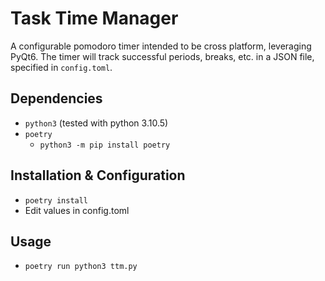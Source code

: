 # Task Time Manager
A configurable pomodoro timer intended to be cross platform, leveraging PyQt6. The timer will track successful periods, breaks, etc. in a JSON file, specified in `config.toml`.

## Dependencies
- `python3` (tested with python 3.10.5)
- `poetry`
  - `python3 -m pip install poetry`

## Installation & Configuration
- `poetry install`
- Edit values in config.toml

## Usage
- `poetry run python3 ttm.py`

